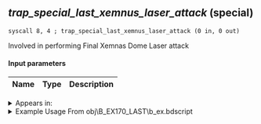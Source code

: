 ## *trap_special_last_xemnus_laser_attack* (special)

`syscall 8, 4 ; trap_special_last_xemnus_laser_attack (0 in, 0 out)`

Involved in performing Final Xemnas Dome Laser attack

#### Input parameters
| Name | Type | Description
|------|------|------------




<details>
	<summary>Appears in:</summary>
| filename | Entity (obj)
|----------|-------------
| obj\B_EX170_LAST\b_ex.bdscript       | ((B) Xemnas (Final))          
| obj\B_EX170_LAST_LV99\b_ex.bdscript       | ((B99) Xemnas (Final) (Limit Cut The World of Nothing)?)          

</details>

<details>
	<summary>Example Usage From obj\B_EX170_LAST\b_ex.bdscript</summary>
```plaintext
L16062:
 popToSp 0
 gosub 4, L10254
 syscall 8, 4 ; trap_special_last_xemnus_laser_attack (0 in, 0 out)
 pushImm 19572
 syscall 4, 4 ; trap_mission_information (1 in, 0 out)
 pushFromFSp 0
 pushFromPAi L28137 ; ___ai '61' (L28137)
 syscall 1, 164 ; trap_obj_camera_start_global (2 in, 0 out)
 pushFromPSpVal 160
 syscall 1, 161 ; trap_obj_is_attach (1 in, 1 out)
 jz L16091
 pushFromPSpVal 160
 syscall 1, 102 ; trap_obj_detach (1 in, 0 out)
 jmp L16091
```
</details>

